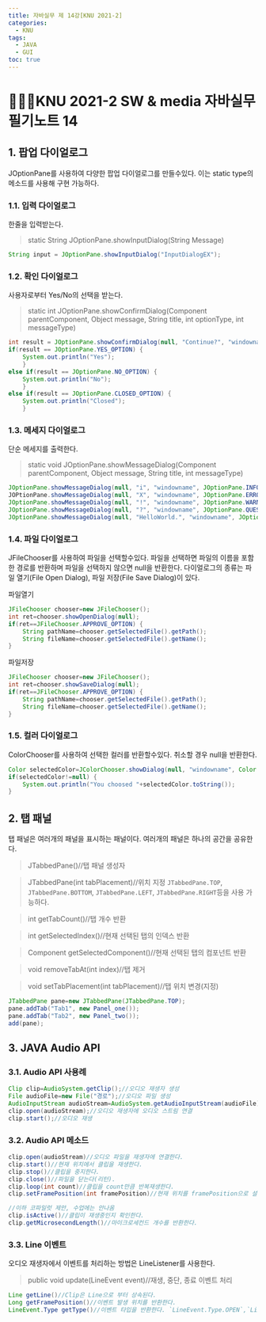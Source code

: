 ```yaml
---
title: 자바실무 제 14강[KNU 2021-2]
categories:
  - KNU
tags:
  - JAVA
  - GUI
toc: true
---
```


# 👨‍💻🏫KNU 2021-2 SW & media 자바실무 필기노트 14


## 1. 팝업 다이얼로그

JOptionPane를 사용하여 다양한 팝업 다이얼로그를 만들수있다. 이는 static type의 메소드를 사용해 구현 가능하다.

### 1.1. 입력 다이얼로그

한줄을 입력받는다.

>static String JOptionPane.showInputDialog(String Message)

~~~java
String input = JOptionPane.showInputDialog("InputDialogEX");
~~~

### 1.2. 확인 다이얼로그

사용자로부터 Yes/No의 선택을 받는다.

>static int JOptionPane.showConfirmDialog(Component parentComponent, Object message, String title, int optionType, int messageType)

~~~java
int result = JOptionPane.showConfirmDialog(null, "Continue?", "windowname", JOptionPane.YES_NO_OPTION, JOptionPane.QUESTION_MESSAGE);
if(result == JOptionPane.YES_OPTION) {
    System.out.println("Yes");
    }
else if(result == JOptionPane.NO_OPTION) {
    System.out.println("No");
    }
else if(result == JOptionPane.CLOSED_OPTION) {
    System.out.println("Closed");
    }
~~~

### 1.3. 메세지 다이얼로그

단순 메세지를 출력한다.

>static void JOptionPane.showMessageDialog(Component parentComponent, Object message, String title, int messageType)

~~~java
JOptionPane.showMessageDialog(null, "i", "windowname", JOptionPane.INFORMATION_MESSAGE);
JOPtionPane.showMessageDialog(null, "X", "windowname", JOptionPane.ERROR_MESSAGE);
JOptionPane.showMessageDialog(null, "!", "windowname", JOptionPane.WARNING_MESSAGE);
JOptionPane.showMessageDialog(null, "?", "windowname", JOptionPane.QUESTION_MESSAGE);
JOptionPane.showMessageDialog(null, "HelloWorld.", "windowname", JOptionPane.PLAIN_MESSAGE);
~~~

### 1.4. 파일 다이얼로그

JFileChooser를 사용하여 파일을 선택할수있다. 파일을 선택하면 파일의 이름을 포함한 경로를 반환하며 파일을 선택하지 않으면 null을 반환한다. 
다이얼로그의 종류는 파일 열기(File Open Dialog), 파일 저장(File Save Dialog)이 있다.

파일열기

~~~java
JFileChooser chooser=new JFileChooser();
int ret=chooser.showOpenDialog(null);
if(ret==JFileChooser.APPROVE_OPTION) {
    String pathName=chooser.getSelectedFile().getPath();
    String fileName=chooser.getSelectedFile().getName();
}
~~~

파일저장

~~~java
JFileChooser chooser=new JFileChooser();
int ret=chooser.showSaveDialog(null);
if(ret==JFileChooser.APPROVE_OPTION) {
    String pathName=chooser.getSelectedFile().getPath();
    String fileName=chooser.getSelectedFile().getName();
}
~~~

### 1.5. 컬러 다이얼로그

ColorChooser를 사용하여 선택한 컬러를 반환할수있다. 취소할 경우 null을 반환한다.

~~~java
Color selectedColor=JColorChooser.showDialog(null, "windowname", Color.BLACK);
if(selectedColor!=null) {
    System.out.println("You choosed "+selectedColor.toString());
}
~~~

## 2. 탭 패널

탭 패널은 여러개의 패널을 표시하는 패널이다. 여러개의 패널은 하나의 공간을 공유한다. 

>JTabbedPane()//탭 패널 생성자

>JTabbedPane(int tabPlacement)//위치 지정 `JTabbedPane.TOP`, `JTabbedPane.BOTTOM`, `JTabbedPane.LEFT`, `JTabbedPane.RIGHT`등을 사용 가능하다.

>int getTabCount()//탭 개수 반환

>int getSelectedIndex()//현재 선택된 탭의 인덱스 반환

>Component getSelectedComponent()//현재 선택된 탭의 컴포넌트 반환

>void removeTabAt(int index)//탭 제거

>void setTabPlacement(int tabPlacement)//탭 위치 변경(지정)

~~~java
JTabbedPane pane=new JTabbedPane(JTabbedPane.TOP);
pane.addTab("Tab1", new Panel_one());
pane.addTab("Tab2", new Panel_two());
add(pane);
~~~

## 3. JAVA Audio API

### 3.1. Audio API 사용례

~~~java
Clip clip=AudioSystem.getClip();//오디오 재생자 생성
File audioFile=new File("경로");//오디오 파일 생성
AudioInputStream audioStream=AudioSystem.getAudioInputStream(audioFile);//오디오 스트림 생성
clip.open(audioStream);//오디오 재생자에 오디오 스트림 연결
clip.start();//오디오 재생
~~~

### 3.2. Audio API 메소드

~~~java
clip.open(audioStream)//오디오 파일을 재생자에 연결한다.
clip.start()//현재 위치에서 클립을 재생한다.
clip.stop()//클립을 중지한다.
clip.close()//파일을 닫는다(리턴).
clip.loop(int count)//클립을 count만큼 반복재생한다.
clip.setFramePosition(int framePosition)//현재 위치를 framePosition으로 설정한다.

//이하 코파일럿 제안, 수업에는 안나옴
clip.isActive()//클립이 재생중인지 확인한다.
clip.getMicrosecondLength()//마이크로세컨드 개수를 반환한다.
~~~

### 3.3. Line 이벤트

오디오 재생자에서 이벤트를 처리하는 방법은 LineListener를 사용한다.

>public void update(LineEvent event)//재생, 중단, 종료 이벤트 처리

~~~java
Line getLine()//Clip은 Line으로 부터 상속된다.
Long getFramePosition()//이벤트 발생 위치를 반환한다.
LineEvent.Type getType()//이벤트 타입을 반환한다. `LineEvent.Type.OPEN`,`LineEvent.Type.START`, `LineEvent.Type.STOP`, `LineEvent.Type.CLOSE`
~~~


